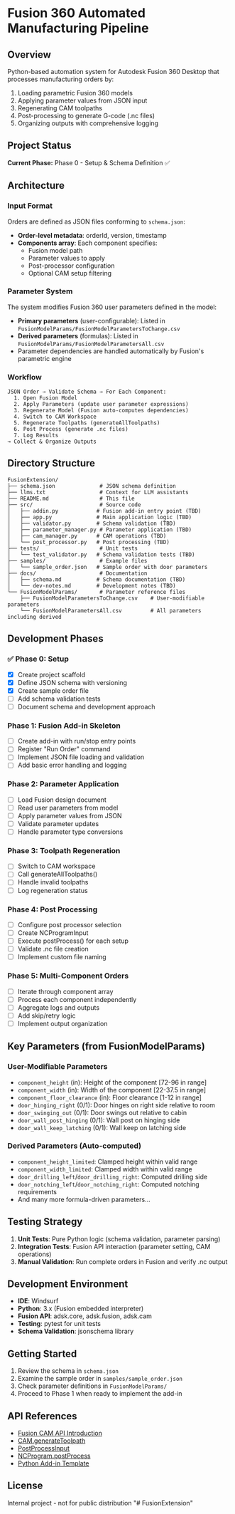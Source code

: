 # Fusion 360 Automated Manufacturing Pipeline

## Overview
Python-based automation system for Autodesk Fusion 360 Desktop that processes manufacturing orders by:
1. Loading parametric Fusion 360 models
2. Applying parameter values from JSON input
3. Regenerating CAM toolpaths
4. Post-processing to generate G-code (.nc files)
5. Organizing outputs with comprehensive logging

## Project Status
**Current Phase:** Phase 0 - Setup & Schema Definition ✅

## Architecture

### Input Format
Orders are defined as JSON files conforming to `schema.json`:
- **Order-level metadata**: orderId, version, timestamp
- **Components array**: Each component specifies:
  - Fusion model path
  - Parameter values to apply
  - Post-processor configuration
  - Optional CAM setup filtering

### Parameter System
The system modifies Fusion 360 user parameters defined in the model:
- **Primary parameters** (user-configurable): Listed in `FusionModelParams/FusionModelParametersToChange.csv`
- **Derived parameters** (formulas): Listed in `FusionModelParams/FusionModelParametersAll.csv`
- Parameter dependencies are handled automatically by Fusion's parametric engine

### Workflow
```
JSON Order → Validate Schema → For Each Component:
  1. Open Fusion Model
  2. Apply Parameters (update user parameter expressions)
  3. Regenerate Model (Fusion auto-computes dependencies)
  4. Switch to CAM Workspace
  5. Regenerate Toolpaths (generateAllToolpaths)
  6. Post Process (generate .nc files)
  7. Log Results
→ Collect & Organize Outputs
```

## Directory Structure
```
FusionExtension/
├── schema.json              # JSON schema definition
├── llms.txt                 # Context for LLM assistants
├── README.md                # This file
├── src/                     # Source code
│   ├── addin.py            # Fusion add-in entry point (TBD)
│   ├── app.py              # Main application logic (TBD)
│   ├── validator.py        # Schema validation (TBD)
│   ├── parameter_manager.py # Parameter application (TBD)
│   ├── cam_manager.py      # CAM operations (TBD)
│   └── post_processor.py   # Post processing (TBD)
├── tests/                   # Unit tests
│   └── test_validator.py   # Schema validation tests (TBD)
├── samples/                 # Example files
│   └── sample_order.json   # Sample order with door parameters
├── docs/                    # Documentation
│   ├── schema.md           # Schema documentation (TBD)
│   └── dev-notes.md        # Development notes (TBD)
└── FusionModelParams/       # Parameter reference files
    ├── FusionModelParametersToChange.csv    # User-modifiable parameters
    └── FusionModelParametersAll.csv         # All parameters including derived
```

## Development Phases

### ✅ Phase 0: Setup
- [x] Create project scaffold
- [x] Define JSON schema with versioning
- [x] Create sample order file
- [ ] Add schema validation tests
- [ ] Document schema and development approach

### Phase 1: Fusion Add-in Skeleton
- [ ] Create add-in with run/stop entry points
- [ ] Register "Run Order" command
- [ ] Implement JSON file loading and validation
- [ ] Add basic error handling and logging

### Phase 2: Parameter Application
- [ ] Load Fusion design document
- [ ] Read user parameters from model
- [ ] Apply parameter values from JSON
- [ ] Validate parameter updates
- [ ] Handle parameter type conversions

### Phase 3: Toolpath Regeneration
- [ ] Switch to CAM workspace
- [ ] Call generateAllToolpaths()
- [ ] Handle invalid toolpaths
- [ ] Log regeneration status

### Phase 4: Post Processing
- [ ] Configure post processor selection
- [ ] Create NCProgramInput
- [ ] Execute postProcess() for each setup
- [ ] Validate .nc file creation
- [ ] Implement custom file naming

### Phase 5: Multi-Component Orders
- [ ] Iterate through component array
- [ ] Process each component independently
- [ ] Aggregate logs and outputs
- [ ] Add skip/retry logic
- [ ] Implement output organization

## Key Parameters (from FusionModelParams)

### User-Modifiable Parameters
- `component_height` (in): Height of the component [72-96 in range]
- `component_width` (in): Width of the component [22-37.5 in range]
- `component_floor_clearance` (in): Floor clearance [1-12 in range]
- `door_hinging_right` (0/1): Door hinges on right side relative to room
- `door_swinging_out` (0/1): Door swings out relative to cabin
- `door_wall_post_hinging` (0/1): Wall post on hinging side
- `door_wall_keep_latching` (0/1): Wall keep on latching side

### Derived Parameters (Auto-computed)
- `component_height_limited`: Clamped height within valid range
- `component_width_limited`: Clamped width within valid range
- `door_drilling_left`/`door_drilling_right`: Computed drilling side
- `door_notching_left`/`door_notching_right`: Computed notching requirements
- And many more formula-driven parameters...

## Testing Strategy
1. **Unit Tests**: Pure Python logic (schema validation, parameter parsing)
2. **Integration Tests**: Fusion API interaction (parameter setting, CAM operations)
3. **Manual Validation**: Run complete orders in Fusion and verify .nc output

## Development Environment
- **IDE**: Windsurf
- **Python**: 3.x (Fusion embedded interpreter)
- **Fusion API**: adsk.core, adsk.fusion, adsk.cam
- **Testing**: pytest for unit tests
- **Schema Validation**: jsonschema library

## Getting Started
1. Review the schema in `schema.json`
2. Examine the sample order in `samples/sample_order.json`
3. Check parameter definitions in `FusionModelParams/`
4. Proceed to Phase 1 when ready to implement the add-in

## API References
- [Fusion CAM API Introduction](https://help.autodesk.com/cloudhelp/ENU/Fusion-360-API/files/CAMIntroduction_UM.htm)
- [CAM.generateToolpath](https://help.autodesk.com/cloudhelp/ENU/Fusion-360-API/files/CAM_generateToolpath.htm)
- [PostProcessInput](https://help.autodesk.com/cloudhelp/ENU/Fusion-360-API/files/PostProcessInput.htm)
- [NCProgram.postProcess](https://help.autodesk.com/cloudhelp/ENU/Fusion-360-API/files/NCProgram_postProcess.htm)
- [Python Add-in Template](https://help.autodesk.com/cloudhelp/ENU/Fusion-360-API/files/PythonTemplate_UM.htm)

## License
Internal project - not for public distribution
"# FusionExtension" 
